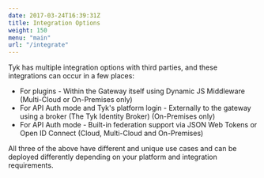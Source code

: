 ```yaml
---
date: 2017-03-24T16:39:31Z
title: Integration Options
weight: 150
menu: "main"
url: "/integrate"
---
```


Tyk has multiple integration options with third parties, and these integrations can occur in a few places:

* For plugins - Within the Gateway itself using Dynamic JS Middleware (Multi-Cloud or On-Premises only)
* For API Auth mode and Tyk's platform login - Externally to the gateway using a broker (The Tyk Identity Broker) (On-Premises only)
* For API Auth mode - Built-in federation support via JSON Web Tokens or Open ID Connect (Cloud, Multi-Cloud and On-Premises)

All three of the above have different and unique use cases and can be deployed differently depending on your platform and integration requirements.
